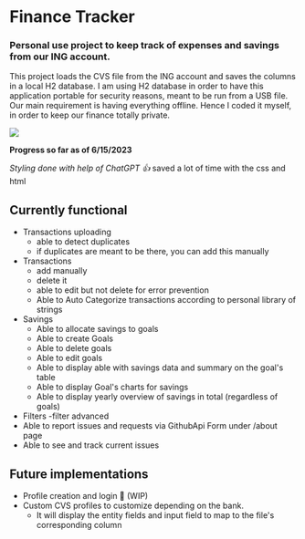 # Finance Tracker
### Personal use project to keep track of expenses and savings from our ING account.

This project loads the CVS file from the ING account and saves the columns in a local H2 database.
I am using H2 database in order to have this application portable for security reasons, meant to be run from a USB file.
Our main requirement is having everything offline. Hence I coded it myself, in order to keep our finance totally private.

![](expensestrackerdemo.gif)

**Progress so far as of 6/15/2023**

_Styling done with help of ChatGPT 👍_ saved a lot of time with the css and html

## Currently functional

- Transactions uploading
  - able to detect duplicates
  - if duplicates are meant to be there, you can add this manually
- Transactions 
  - add manually
  - delete it
  - able to edit but not delete for error prevention
  - Able to Auto Categorize transactions according to personal library of strings
- Savings
  - Able to allocate savings to goals
  - Able to create Goals
  - Able to delete goals
  - Able to edit goals
  - Able to display able with savings data and summary on the goal's table
  - Able to display Goal's charts for savings
  - Able to display yearly overview of savings in total (regardless of goals)
- Filters
  -filter advanced 
- Able to report issues and requests via GithubApi Form under /about page
- Able to see and track current issues
          
## Future implementations

- Profile creation and login 🔨 (WIP) 
- Custom CVS profiles to customize depending on the bank.
  - It will display the entity fields and input field to map to the file's corresponding column

